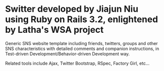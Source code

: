 # Switter developed by Jiajun Niu using Ruby on Rails 3.2, enlightened by Latha's WSA project

Generic SNS website template including friends, twitters, groups and other SNS characteristics with detailed comments and companion instructions, in Test-driven Development/Behavior-driven Development way.

Related tools include Ajax, Twitter Bootstrap, RSpec, Factory Girl, etc...  
